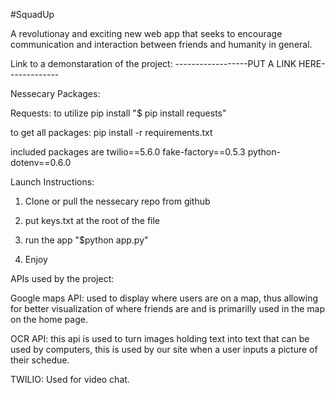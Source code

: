 #SquadUp

A revolutionay and exciting new web app that seeks to encourage communication and interaction between friends and humanity in general. 


Link to a demonstaration of the project: ------------------PUT A LINK HERE-------------


Nessecary Packages:

Requests: to utilize pip install "$ pip install requests"

to get all packages: pip install -r requirements.txt

included packages are
twilio==5.6.0
fake-factory==0.5.3
python-dotenv==0.6.0





Launch Instructions:

1. Clone or pull the nessecary repo from github

2. put keys.txt at the root of the file

3. run the app "$python app.py"

4. Enjoy


APIs used by the project:

Google maps API: used to display where users are on a map, thus allowing for better visualization of where friends are and is primarilly used in the map on the home page.

OCR API: this api is used to turn images holding text into text that can be used by computers, this is used by our site when a user inputs a picture of their schedue.

TWILIO:  Used for video chat.





